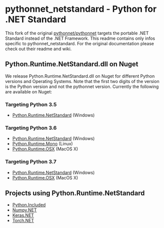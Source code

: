 # pythonnet_netstandard - Python for .NET Standard

This fork of the original [pythonnet/pythonnet](https://github.com/pythonnet/pythonnet) targets the portable .NET Standard instead of the .NET Framework. This readme contains only infos specific to pythonnet_netstandard. For the original documentation please check out their readme and wiki. 

## Python.Runtime.NetStandard.dll on Nuget

We release Python.Runtime.NetStandard.dll on Nuget for different Python versions and Operating Systems. Note that the first two digits of the version is the Python version and not the pythonnet version. Currently the following are available on Nuget: 

### Targeting Python 3.5
* [Python.Runtime.NetStandard](https://www.nuget.org/packages/Python.Runtime.NETStandard/3.5.0) (Windows)

### Targeting Python 3.6
* [Python.Runtime.NetStandard](https://www.nuget.org/packages/Python.Runtime.NETStandard/3.6.0) (Windows)
* [Python.Runtime.Mono](https://www.nuget.org/packages/Python.Runtime.Mono/) (Linux) 
* [Python.Runtime.OSX](https://www.nuget.org/packages/Python.Runtime.OSX/3.6.0) (MacOS X)

### Targeting Python 3.7
* [Python.Runtime.NetStandard](https://www.nuget.org/packages/Python.Runtime.NETStandard/3.7.0) (Windows)
* [Python.Runtime.OSX](https://www.nuget.org/packages/Python.Runtime.OSX/3.7.0) (MacOS X)


## Projects using Python.Runtime.NetStandard
* [Python.Included](https://github.com/henon/Python.Included)
* [Numpy.NET](https://github.com/SciSharp/Numpy.NET)
* [Keras.NET](https://github.com/SciSharp/Keras.NET)
* [Torch.NET](https://github.com/SciSharp/Torch.NET)
